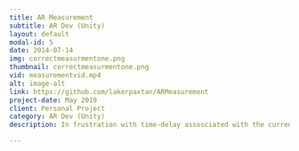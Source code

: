```yaml
---
title: AR Measurement
subtitle: AR Dev (Unity)
layout: default
modal-id: 5
date: 2014-07-14
img: correctmeasurmentone.png
thumbnail: correctmeasurmentone.png
vid: measurementvid.mp4
alt: image-alt
link: https://github.com/lakerpaxtan/ARMeasurement
project-date: May 2019
client: Personal Project
category: AR Dev (Unity)
description: In frustration with time-delay assosciated with the current measurment app that all iPhone come preloaded with, I wanted to make my own measurment app. It's a fairly simple and convenient app that leans on ARCore heavily and allows you to measure between any two points without any delay. The cost of removing the delay comes with loss of accuracy if measuring too quickly. 

---
```

